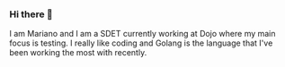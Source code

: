 ### Hi there 👋

I am Mariano and I am a SDET currently working at Dojo where my main focus is testing. I really like coding and Golang is the language that I've been working the most with recently. 

